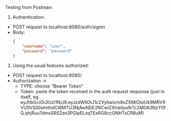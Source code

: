 Testing from Postman:

1. Authentication:

* POST request to localhost:8080/auth/signin
* Body:
    ```json
    {
        "username": "user",
        "password": "password"
    }
    ```

2. Using the usual features authorized:

* POST request to localhost:8080/
* Authorization -> 
    * TYPE: choose "Bearer Token"
    * Token: paste the token received in the auth request response 
    (just in itself, eg. eyJhbGciOiJIUzI1NiJ9.eyJzdWIiOiJ1c2VyIiwicm9sZXMiOlsiUk9MRV9VU0VSIl0sImlhdCI6MTU3NjAwNDE2NCwiZXhwIjoxNTc2MDA3NzY0fQ.qhjRuu7dmxSRS2sn3PGipELxqTEx6G8ccONHTsCR8uM)

